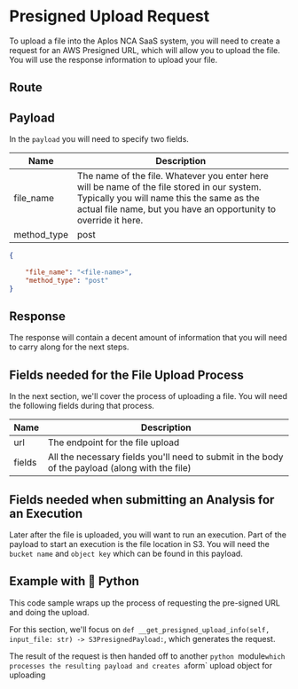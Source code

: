 
<script setup>
import DisplayRoutes from '/docs/components/DisplayRoutes.vue'
import CodeBlock from '/docs/components/CodeBlock.vue'
</script>

# Presigned Upload Request
To upload a file into the Aplos NCA SaaS system, you will need to create a request for an AWS Presigned URL, which will allow you to upload the file.  You will use the response information to upload your file.

## Route
<DisplayRoutes :route-id="['presigned_url']" :columns-to-show="['path', 'method_type']" />

## Payload

In the `payload` you will need to specify two fields.

|Name|Description|
|--|--|
|file_name|The name of the file.  Whatever you enter here will be name of the file stored in our system.  Typically you will name this the same as the actual file name, but you have an opportunity to override it here.|
|method_type|post|

```json
{
    
    "file_name": "<file-name>",
    "method_type": "post"
}

```

## Response

The response will contain a decent amount of information that you will need to carry along for the next steps.

<CodeBlock 
    link="https://github.com/AplosAnalytics/docs.aplosanalytics.com/blob/main/docs/api/executions/upload-request-response.json"
    src="https://raw.githubusercontent.com/AplosAnalytics/docs.aplosanalytics.com/main/docs/api/executions/upload-request-response.json" 
    lang="json"         
    >
</CodeBlock>



## Fields needed for the File Upload Process
In the next section, we'll cover the process of uploading a file.  You will need the following fields during that process.

|Name|Description|
|--|--|
|url|The endpoint for the file upload|
|fields|All the necessary fields you'll need to submit in the body of the payload (along with the file)|


<CodeBlock 
    link="https://github.com/AplosAnalytics/docs.aplosanalytics.com/blob/main/docs/api/executions/upload-request-response.json"
    src="https://raw.githubusercontent.com/AplosAnalytics/docs.aplosanalytics.com/main/docs/api/executions/upload-request-response.json" 
    lang="json"
    :displayLines="[1, {start:9, end: 18}, 23]"        
    >
</CodeBlock>


## Fields needed when submitting an Analysis for an Execution
Later after the file is uploaded, you will want to run an execution. Part of the payload to start an execution is the file location in S3.  You will need the `bucket name` and `object key` which can be found in this payload.


<CodeBlock 
    link="https://github.com/AplosAnalytics/docs.aplosanalytics.com/blob/main/docs/api/executions/upload-request-response.json"
    src="https://raw.githubusercontent.com/AplosAnalytics/docs.aplosanalytics.com/main/docs/api/executions/upload-request-response.json" 
    lang="json"
    :displayLines="[{start:1, end: 6}, 23]"        
    >
</CodeBlock>


## Example with 🐍 Python

This code sample wraps up the process of requesting the pre-signed URL and doing the upload.  

For this section, we'll focus on `def __get_presigned_upload_info(self, input_file: str) -> S3PresignedPayload:`, which generates the request.  

The result of the request is then handed off to another `python `module` which processes the resulting payload and creates a `form` upload object for uploading



<CodeBlock 
    src="https://raw.githubusercontent.com/AplosAnalytics/docs.aplosanalytics.com/main/docs/samples/python/aplos_nca/aws_s3_presigned_upload.py" 
    lang="python" 
    :displayLines="[{start:1, end: 20}, {start: 41, end: 78}]"
    link="https://github.com/AplosAnalytics/docs.aplosanalytics.com/blob/main/docs/samples/python/aplos_nca/aws_s3_presigned_upload.py"
    >
</CodeBlock>